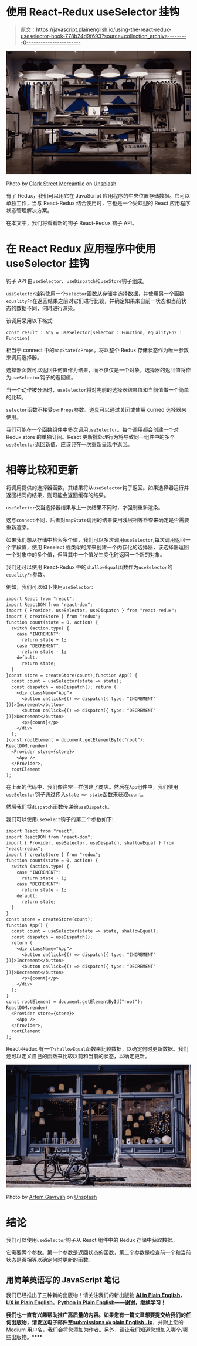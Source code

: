 # 使用 React-Redux useSelector 挂钩

> 原文：<https://javascript.plainenglish.io/using-the-react-redux-useselector-hook-778b24d9f693?source=collection_archive---------0----------------------->

![](img/fece6f40b4ff9b7cc6408df24e16fea0.png)

Photo by [Clark Street Mercantile](https://unsplash.com/@mercantile?utm_source=medium&utm_medium=referral) on [Unsplash](https://unsplash.com?utm_source=medium&utm_medium=referral)

有了 Redux，我们可以用它在 JavaScript 应用程序的中央位置存储数据。它可以单独工作，当与 React-Redux 结合使用时，它也是一个受欢迎的 React 应用程序状态管理解决方案。

在本文中，我们将看看新的钩子 React-Redux 钩子 API。

# 在 React Redux 应用程序中使用 useSelector 挂钩

钩子 API 由`useSelector`、`useDispatch`和`useStore`钩子组成。

`useSelector`挂钩使用一个`selector`函数从存储中选择数据，并使用另一个函数`equalityFn`在返回结果之前对它们进行比较，并确定如果来自前一状态和当前状态的数据不同，何时进行渲染。

该调用采用以下格式:

```
const result : any = useSelector(selector : Function, equalityFn? : Function)
```

相当于 connect 中的`mapStateToProps`。将以整个 Redux 存储状态作为唯一参数来调用选择器。

选择器函数可以返回任何值作为结果，而不仅仅是一个对象。选择器的返回值将作为`useSelector`钩子的返回值。

当一个动作被分派时，`useSelector`将对先前的选择器结果值和当前值做一个简单的比较。

`selector`函数不接受`ownProps`参数。道具可以通过关闭或使用 curried 选择器来使用。

我们可能在一个函数组件中多次调用`useSelector`。每个调用都会创建一个对 Redux store 的单独订阅。React 更新批处理行为将导致同一组件中的多个`useSelector`返回新值，应该只在一次重新呈现中返回。

# 相等比较和更新

将调用提供的选择器函数，其结果将从`useSelector`钩子返回。如果选择器运行并返回相同的结果，则可能会返回缓存的结果。

`useSelector`仅当选择器结果与上一次结果不同时，才强制重新渲染。

这与`connect`不同，后者对`mapState`调用的结果使用浅层相等检查来确定是否需要重新渲染。

如果我们想从存储中检索多个值，我们可以多次调用`useSelector`,每次调用返回一个字段值，使用 Reselect 或类似的库来创建一个内存化的选择器，该选择器返回一个对象中的多个值，但当其中一个值发生变化时返回一个新的对象。

我们还可以使用 React-Redux 中的`shallowEqual`函数作为`useSelector`的`equalityFn`参数。

例如，我们可以如下使用`useSelector`:

```
import React from "react";
import ReactDOM from "react-dom";
import { Provider, useSelector, useDispatch } from "react-redux";
import { createStore } from "redux";
function count(state = 0, action) {
  switch (action.type) {
    case "INCREMENT":
      return state + 1;
    case "DECREMENT":
      return state - 1;
    default:
      return state;
  }
}const store = createStore(count);function App() {
  const count = useSelector(state => state);
  const dispatch = useDispatch(); return (
    <div className="App">
      <button onClick={() => dispatch({ type: "INCREMENT" })}>Increment</button>
      <button onClick={() => dispatch({ type: "DECREMENT" })}>Decrement</button>
      <p>{count}</p>
    </div>
  );
}const rootElement = document.getElementById("root");
ReactDOM.render(
  <Provider store={store}>
    <App />
  </Provider>,
  rootElement
);
```

在上面的代码中，我们像往常一样创建了商店。然后在`App`组件中，我们使用`useSelector`钩子通过传入`state => state`函数来获取`count`。

然后我们将`dispatch`函数传递给`useDispatch`。

我们可以使用`useSelect`钩子的第二个参数如下:

```
import React from "react";
import ReactDOM from "react-dom";
import { Provider, useSelector, useDispatch, shallowEqual } from "react-redux";
import { createStore } from "redux";
function count(state = 0, action) {
  switch (action.type) {
    case "INCREMENT":
      return state + 1;
    case "DECREMENT":
      return state - 1;
    default:
      return state;
  }
}
const store = createStore(count);
function App() {
  const count = useSelector(state => state, shallowEqual);
  const dispatch = useDispatch();
  return (
    <div className="App">
      <button onClick={() => dispatch({ type: "INCREMENT" })}>Increment</button>
      <button onClick={() => dispatch({ type: "DECREMENT" })}>Decrement</button>
      <p>{count}</p>
    </div>
  );
}
const rootElement = document.getElementById("root");
ReactDOM.render(
  <Provider store={store}>
    <App />
  </Provider>,
  rootElement
);
```

React-Redux 有一个`shallowEqual`函数来比较数据，以确定何时更新数据。我们还可以定义自己的函数来比较以前和当前的状态，以确定更新。

![](img/d0994d962a6b109b9768fd92cd82781e.png)

Photo by [Artem Gavrysh](https://unsplash.com/@tmwd?utm_source=medium&utm_medium=referral) on [Unsplash](https://unsplash.com?utm_source=medium&utm_medium=referral)

# 结论

我们可以使用`useSelector`钩子从 React 组件中的 Redux 存储中获取数据。

它需要两个参数。第一个参数是返回状态的函数，第二个参数是检查前一个和当前状态是否相等以确定何时更新的函数。

## **用简单英语写的 JavaScript 笔记**

我们已经推出了三种新的出版物！请关注我们的新出版物:[**AI in Plain English**](https://medium.com/ai-in-plain-english)，[**UX in Plain English**](https://medium.com/ux-in-plain-english)，[**Python in Plain English**](https://medium.com/python-in-plain-english)**——谢谢，继续学习！**

**我们也一直有兴趣帮助推广高质量的内容。如果您有一篇文章想要提交给我们的任何出版物，请发送电子邮件至[**submissions @ plain English . io**](mailto:submissions@plainenglish.io)**，并附上您的 Medium 用户名，我们会将您添加为作者。另外，请让我们知道您想加入哪个/哪些出版物。****
